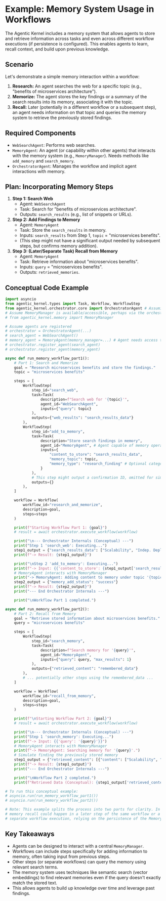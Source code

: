 # Example: Memory System Usage in Workflows

The Agentic Kernel includes a memory system that allows agents to store and retrieve information across tasks and even across different workflow executions (if persistence is configured). This enables agents to learn, recall context, and build upon previous knowledge.

## Scenario

Let's demonstrate a simple memory interaction within a workflow:

1. **Research:** An agent searches the web for a specific topic (e.g., "benefits of microservices architecture").
2. **Memorize:** The agent stores the key findings or a summary of the search results into its memory, associating it with the topic.
3. **Recall:** Later (potentially in a different workflow or a subsequent step), an agent needs information on that topic and queries the memory system to retrieve the previously stored findings.

## Required Components

* `WebSearchAgent`: Performs web searches.
* `MemoryAgent`: An agent (or capability within other agents) that interacts with the memory system (e.g., `MemoryManager`). Needs methods like `add_memory` and `search_memory`.
* `OrchestratorAgent`: Manages the workflow and implicit agent interactions with memory.

## Plan: Incorporating Memory Steps

1. **Step 1: Search Web**
    * Agent: `WebSearchAgent`
    * Task: Search for "benefits of microservices architecture".
    * Outputs: `search_results` (e.g., list of snippets or URLs).
2. **Step 2: Add Findings to Memory**
    * Agent: `MemoryAgent`
    * Task: Store the `search_results` in memory.
    * Inputs: `search_results` from Step 1, `topic` = "microservices benefits".
    * (This step might not have a significant output needed by subsequent steps, but confirms memory addition).
3. **Step 3: (Later/Separate Task) Recall from Memory**
    * Agent: `MemoryAgent`
    * Task: Retrieve information about "microservices benefits".
    * Inputs: `query` = "microservices benefits".
    * Outputs: `retrieved_memories`.

## Conceptual Code Example

```python
import asyncio
from agentic_kernel.types import Task, Workflow, WorkflowStep
from agentic_kernel.orchestrator.core import OrchestratorAgent # Assuming OrchestratorAgent
# Assume MemoryManager is available/accessible, perhaps via the orchestrator or agent context
# from agentic_kernel.memory import MemoryManager 

# Assume agents are registered
# orchestrator = OrchestratorAgent(...)
# search_agent = WebSearchAgent()
# memory_agent = MemoryAgent(memory_manager=...) # Agent needs access to memory manager
# orchestrator.register_agent(search_agent)
# orchestrator.register_agent(memory_agent)

async def run_memory_workflow_part1():
    # Part 1: Search and Memorize
    goal = "Research microservices benefits and store the findings."
    topic = "microservices benefits"

    steps = [
        WorkflowStep(
            step_id="search_web",
            task=Task(
                description=f"Search web for '{topic}'",
                agent_id="WebSearchAgent",
                inputs={"query": topic}
            ),
            outputs={"web_results": "search_results_data"}
        ),
        WorkflowStep(
            step_id="add_to_memory",
            task=Task(
                description="Store search findings in memory",
                agent_id="MemoryAgent", # Agent capable of memory operations
                inputs={
                    "content_to_store": "search_results_data", 
                    "memory_topic": topic,
                    "memory_type": "research_finding" # Optional categorization
                }
            ),
            # This step might output a confirmation ID, omitted for simplicity
            outputs={}
        ),
    ]

    workflow = Workflow(
        workflow_id="research_and_memorize",
        description=goal,
        steps=steps
    )

    print(f"Starting Workflow Part 1: {goal}")
    # result = await orchestrator.execute_workflow(workflow)

    print("\n--- Orchestrator Internals (Conceptual) ---")
    print("Step 1 'search_web': Executing...")
    step1_output = {"search_results_data": ["Scalability", "Indep. Deployment", "Tech Diversity"]}
    print(f"-> Result: {step1_output}")

    print("\nStep 2 'add_to_memory': Executing...")
    print(f"-> Input: {{'content_to_store': {step1_output['search_results_data']}, 'memory_topic': '{topic}'}}")
    # MemoryAgent interacts with MemoryManager
    print("-> MemoryAgent: Adding content to memory under topic '{topic}'.")
    step2_output = {"memory_add_status": "success"}
    print(f"-> Result: {step2_output}")
    print("--- End Orchestrator Internals ---")

    print("\nWorkflow Part 1 completed.")

async def run_memory_workflow_part2():
    # Part 2: Recall from Memory
    goal = "Retrieve stored information about microservices benefits."
    query = "microservices benefits"

    steps = [
        WorkflowStep(
            step_id="search_memory",
            task=Task(
                description=f"Search memory for '{query}'",
                agent_id="MemoryAgent",
                inputs={"query": query, "max_results": 1}
            ),
            outputs={"retrieved_content": "remembered_data"}
        ),
        # ... potentially other steps using the remembered_data ...
    ]

    workflow = Workflow(
        workflow_id="recall_from_memory",
        description=goal,
        steps=steps
    )

    print(f"\nStarting Workflow Part 2: {goal}")
    # result = await orchestrator.execute_workflow(workflow)

    print("\n--- Orchestrator Internals (Conceptual) ---")
    print("Step 1 'search_memory': Executing...")
    print(f"-> Input: {{'query': '{query}'}}")
    # MemoryAgent interacts with MemoryManager
    print(f"-> MemoryAgent: Searching memory for '{query}'.")
    # Simulate finding the previously stored memory
    step1_output = {"retrieved_content": [{"content": ["Scalability", "Indep. Deployment", "Tech Diversity"], "metadata": {"topic": "microservices benefits", "additional_metadata": "..."}}]}
    print(f"-> Result: {step1_output}")
    print("--- End Orchestrator Internals ---")

    print("\nWorkflow Part 2 completed.")
    print(f"Retrieved Data (Conceptual): {step1_output['retrieved_content']}")

# To run this conceptual example:
# asyncio.run(run_memory_workflow_part1())
# asyncio.run(run_memory_workflow_part2())

# Note: This example splits the process into two parts for clarity. In a real scenario,
# memory recall could happen in a later step of the same workflow or a completely 
# separate workflow execution, relying on the persistence of the MemoryManager.
```

## Key Takeaways

* Agents can be designed to interact with a central `MemoryManager`.
* Workflows can include steps specifically for adding information to memory, often taking input from previous steps.
* Other steps (or separate workflows) can query the memory using relevant search terms.
* The memory system uses techniques like semantic search (vector embeddings) to find relevant memories even if the query doesn't exactly match the stored text.
* This allows agents to build up knowledge over time and leverage past findings.
